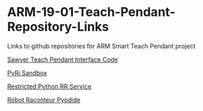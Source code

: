 # ARM-19-01-Teach-Pendant-Repository-Links
Links to github repositories for ARM Smart Teach Pendant project


[Sawyer Teach Pendant Interface Code](https://github.com/burakaksoy/TeachPendant-Sawyer)

[PyRi Sandbox](https://github.com/johnwason/pyri_sandbox)

[Restricted Python RR Service](https://github.com/johnwason/restricted_python_robotraconteur_service)

[Robot Raconteur Pyodide](https://github.com/robotraconteur/robotraconteur_pyodide)
